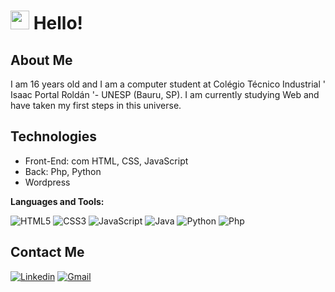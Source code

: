 # <img src = "https://media.giphy.com/media/hvRJCLFzcasrR4ia7z/giphy.gif" width = "30px" style = "max -width: 100%; "> Hello!
 
## About Me

I am 16 years old and I am a computer student at Colégio Técnico Industrial ' Isaac Portal Roldán '- UNESP (Bauru, SP). I am currently studying Web and have taken my first steps in this universe.

## Technologies

- Front-End: com HTML, CSS, JavaScript
- Back: Php, Python
- Wordpress

**Languages and Tools:** 

![HTML5](https://img.shields.io/badge/-HTML5-E34F26?style=flat-square&logo=html5&logoColor=white)
![CSS3](https://img.shields.io/badge/-CSS3-1572B6?style=flat-square&logo=css3)
![JavaScript](https://img.shields.io/badge/-JavaScript-FFFF00?style=flat-square&logo=JavaScript&logoColor=gray)
![Java](https://img.shields.io/badge/-Java-E34A86?style=flat-square&logo=java&logoColor=white)
![Python](https://img.shields.io/badge/-Python-3776ab?style=flat-square&logo=Python&logoColor=white)
![Php](https://img.shields.io/badge/-Php-00008B?style=flat-square&logo=Php&logoColor=white)

##  Contact Me

[![Linkedin](https://img.shields.io/badge/LinkedIn-0077B5?style=for-the-badge&logo=linkedin&logoColor=white)](https://www.linkedin.com/in/gabriel-nicolim-791182205/)
[![Gmail](https://img.shields.io/badge/Gmail-B22222?style=for-the-badge&logo=Gmail&logoColor=white)](mailto:gabriel.nicolim@unesp.br)

